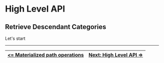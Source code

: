 # High Level API

## Retrieve Descendant Categories

Let's start 

---

| [**<= Materialized path operations**][MPops] | [**Next: High Level API =>**][MPops] |
| -------------------------------------------- | ------------------------------------ |


<!-- References -->

[MPops]: https://github.com/pchemguy/SQLiteMP/blob/main/sqlitemp/docs/MPops.md